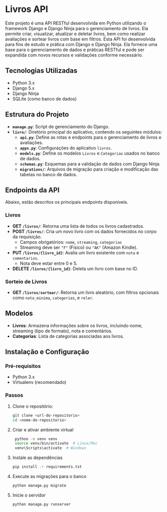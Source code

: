 # Livros API

Este projeto é uma API RESTful desenvolvida em Python utilizando o framework Django e Django Ninja para o gerenciamento de livros. Ela permite criar, visualizar, atualizar e deletar livros, bem como realizar avaliações e sortear livros com base em filtros.
Esta API foi desenvolvida para fins de estudo e prática com Django e Django Ninja. Ela fornece uma base para o gerenciamento de dados e práticas RESTful e pode ser expandida com novos recursos e validações conforme necessário.

## Tecnologias Utilizadas

- Python 3.x
- Django 5.x
- Django Ninja
- SQLite (como banco de dados)

## Estrutura do Projeto

- **`manage.py`**: Script de gerenciamento do Django.
- **`livro/`**: Diretório principal do aplicativo, contendo os seguintes módulos:
  - **`api.py`**: Define as rotas e endpoints para o gerenciamento de livros e avaliações.
  - **`apps.py`**: Configurações do aplicativo `livros`.
  - **`models.py`**: Define os modelos `Livros` e `Categorias` usados no banco de dados.
  - **`schemas.py`**: Esquemas para a validação de dados com Django Ninja.
  - **`migrations/`**: Arquivos de migração para criação e modificação das tabelas no banco de dados.

## Endpoints da API

Abaixo, estão descritos os principais endpoints disponíveis.

### Livros

- **GET `/livros/`**: Retorna uma lista de todos os livros cadastrados.
- **POST `/livros/`**: Cria um novo livro com os dados fornecidos no corpo da requisição.
  - Campos obrigatórios: `nome`, `streaming`, `categorias`
  - Streaming deve ser `"F"` (Físico) ou `"AK"` (Amazon Kindle).
- **PUT `/livros/{livro_id}`**: Avalia um livro existente com `nota` e `comentarios`.
  - Nota deve estar entre 0 e 5.
- **DELETE `/livros/{livro_id}`**: Deleta um livro com base no ID.

### Sorteio de Livros

- **GET `/livros/sortear/`**: Retorna um livro aleatório, com filtros opcionais como `nota_minima`, `categorias`, e `reler`.

## Modelos

- **Livros**: Armazena informações sobre os livros, incluindo nome, streaming (tipo de formato), nota e comentários.
- **Categorias**: Lista de categorias associadas aos livros.

## Instalação e Configuração

### Pré-requisitos

- Python 3.x
- Virtualenv (recomendado)

### Passos

1. Clone o repositório:

   ```bash
   git clone <url-do-repositorio>
   cd <nome-do-repositorio>

2. Criar e ativar ambiente virtual

   ```bash
    python -m venv venv
    source venv/bin/activate  # Linux/Mac
    venv\Scripts\activate  # Windows
   
3. Instale as dependências
     ```bash
     pip install -r requirements.txt

4. Execute as migrações para o banco
    ```bash
    python manage.py migrate
    
5. Inicie o servidor
   ```bash
   python manage.py runserver

